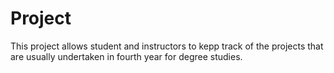 # Project
This project allows student and instructors to kepp track of the projects that are usually undertaken in fourth year  for degree studies.
